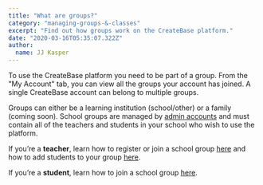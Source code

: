 ```yaml
---
title: "What are groups?"
category: "managing-groups-&-classes"
excerpt: "Find out how groups work on the CreateBase platform."
date: "2020-03-16T05:35:07.322Z"
author:
  name: JJ Kasper
---
```


To use the CreateBase platform you need to be part of a group. From the "My Account" tab, you can view all the groups your account has joined. A single CreateBase account can belong to multiple groups.

Groups can either be a learning institution (school/other) or a family (coming soon). School groups are managed by [admin accounts](/managing-groups-&-classes/school-group-roles) and must contain all of the teachers and students in your school who wish to use the platform.

If you’re a **teacher**, learn how to register or join a school group [here](/managing-groups-&-classes/register-or-join-your-school) and how to add students to your group [here](/managing-groups-&-classes/adding-students).

If you’re a **student**, learn how to join a school group [here](/managing-groups-&-classes/register-or-join-your-school).
